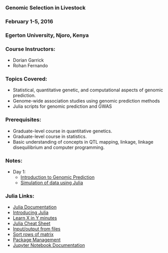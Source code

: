 ### Genomic Selection in Livestock

### February 1-5, 2016

### Egerton University, Njoro, Kenya

### Course Instructors:
* Dorian Garrick
* Rohan Fernando


### Topics Covered:
*	Statistical, quantitative genetic, and computational aspects of genomic prediction.
*	Genome-wide association studies using genomic prediction methods
*	Julia scripts for genomic prediction and GWAS


### Prerequisites:        
* Graduate-level course in quantitative genetics.
* Graduate-level course in statistics.
* Basic understanding of concepts in QTL mapping, linkage, linkage disequilibrium and computer programming.

### Notes:
* Day 1:
  * [Introduction to Genomic Prediction](Slides/Introduction.pdf)
  * [Simulation of data using Julia](JupyterNotebooks/1.0.dataSimulation.ipynb)  


### Julia Links:

* [Julia Documentation](http://julia.readthedocs.org/en/latest/)
* [Introducing Julia](https://en.wikibooks.org/wiki/Introducing_Julia)
* [Learn X in Y minutes](http://learnxinyminutes.com/docs/julia/)
* [Julia Cheat Sheet](Slides/Julia-cheatsheet.pdf)
* [Input/output from files](http://nbviewer.ipython.org/github/reworkhow/JuliaGenBook/blob/master/section_1_basics/rwfiles.ipynb)
* [Sort rows of matrix](http://nbviewer.ipython.org/github/reworkhow/JuliaGenBook/blob/master/section_5_appendix/commands.ipynb)
* [Package Management](http://nbviewer.ipython.org/github/reworkhow/GPW2015/blob/master/notes/Pkg.ipynb)
* [Jupyter Notebook Documentation](http://jupyter-notebook.readthedocs.org/en/latest/index.html)